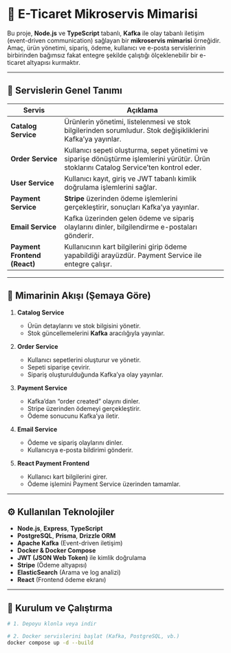 # 🛒 E-Ticaret Mikroservis Mimarisi

Bu proje, **Node.js** ve **TypeScript** tabanlı, **Kafka** ile olay tabanlı iletişim (event-driven communication) sağlayan bir **mikroservis mimarisi** örneğidir.  
Amaç, ürün yönetimi, sipariş, ödeme, kullanıcı ve e-posta servislerinin birbirinden bağımsız fakat entegre şekilde çalıştığı ölçeklenebilir bir e-ticaret altyapısı kurmaktır.

---

## 🧩 Servislerin Genel Tanımı

| Servis | Açıklama |
|--------|-----------|
| **Catalog Service** | Ürünlerin yönetimi, listelenmesi ve stok bilgilerinden sorumludur. Stok değişikliklerini Kafka’ya yayınlar. |
| **Order Service** | Kullanıcı sepeti oluşturma, sepet yönetimi ve siparişe dönüştürme işlemlerini yürütür. Ürün stoklarını Catalog Service’ten kontrol eder. |
| **User Service** | Kullanıcı kayıt, giriş ve JWT tabanlı kimlik doğrulama işlemlerini sağlar. |
| **Payment Service** | **Stripe** üzerinden ödeme işlemlerini gerçekleştirir, sonuçları Kafka’ya yayınlar. |
| **Email Service** | Kafka üzerinden gelen ödeme ve sipariş olaylarını dinler, bilgilendirme e-postaları gönderir. |
| **Payment Frontend (React)** | Kullanıcının kart bilgilerini girip ödeme yapabildiği arayüzdür. Payment Service ile entegre çalışır. |

---

## 🧠 Mimarinin Akışı (Şemaya Göre)

1. **Catalog Service**
   - Ürün detaylarını ve stok bilgisini yönetir.  
   - Stok güncellemelerini **Kafka** aracılığıyla yayınlar.

2. **Order Service**
   - Kullanıcı sepetlerini oluşturur ve yönetir.  
   - Sepeti siparişe çevirir.  
   - Sipariş oluşturulduğunda Kafka’ya olay yayınlar.

3. **Payment Service**
   - Kafka’dan “order created” olayını dinler.  
   - Stripe üzerinden ödemeyi gerçekleştirir.  
   - Ödeme sonucunu Kafka’ya iletir.

4. **Email Service**
   - Ödeme ve sipariş olaylarını dinler.  
   - Kullanıcıya e-posta bildirimi gönderir.

5. **React Payment Frontend**
   - Kullanıcı kart bilgilerini girer.  
   - Ödeme işlemini Payment Service üzerinden tamamlar.

---

## ⚙️ Kullanılan Teknolojiler

- **Node.js**, **Express**, **TypeScript**
- **PostgreSQL**, **Prisma**, **Drizzle ORM**
- **Apache Kafka** (Event-driven iletişim)
- **Docker & Docker Compose**
- **JWT (JSON Web Token)** ile kimlik doğrulama
- **Stripe** (Ödeme altyapısı)
- **ElasticSearch** (Arama ve log analizi)
- **React** (Frontend ödeme ekranı)

---

## 🧰 Kurulum ve Çalıştırma

```bash
# 1. Depoyu klonla veya indir

# 2. Docker servislerini başlat (Kafka, PostgreSQL, vb.)
docker compose up -d --build
